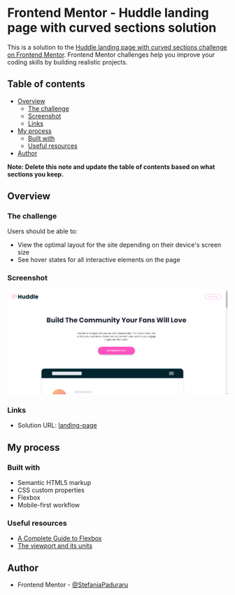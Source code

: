 # Frontend Mentor - Huddle landing page with curved sections solution

This is a solution to the [Huddle landing page with curved sections challenge on Frontend Mentor](https://www.frontendmentor.io/challenges/huddle-landing-page-with-curved-sections-5ca5ecd01e82137ec91a50f2). Frontend Mentor challenges help you improve your coding skills by building realistic projects. 

## Table of contents

- [Overview](#overview)
  - [The challenge](#the-challenge)
  - [Screenshot](#screenshot)
  - [Links](#links)
- [My process](#my-process)
  - [Built with](#built-with)
  - [Useful resources](#useful-resources)
- [Author](#author)

**Note: Delete this note and update the table of contents based on what sections you keep.**

## Overview

### The challenge

Users should be able to:

- View the optimal layout for the site depending on their device's screen size
- See hover states for all interactive elements on the page

### Screenshot

![](./desktop_solution.png)

### Links

- Solution URL: [landing-page](https://github.com/StefaniaPaduraru/landing-page.git)

## My process

### Built with

- Semantic HTML5 markup
- CSS custom properties
- Flexbox
- Mobile-first workflow

### Useful resources

- [A Complete Guide to Flexbox](https://css-tricks.com/snippets/css/a-guide-to-flexbox/)
- [The viewport and its units](https://web.dev/viewport-units/)


## Author

- Frontend Mentor - [@StefaniaPaduraru](https://www.frontendmentor.io/profile/StefaniaPaduraru)

